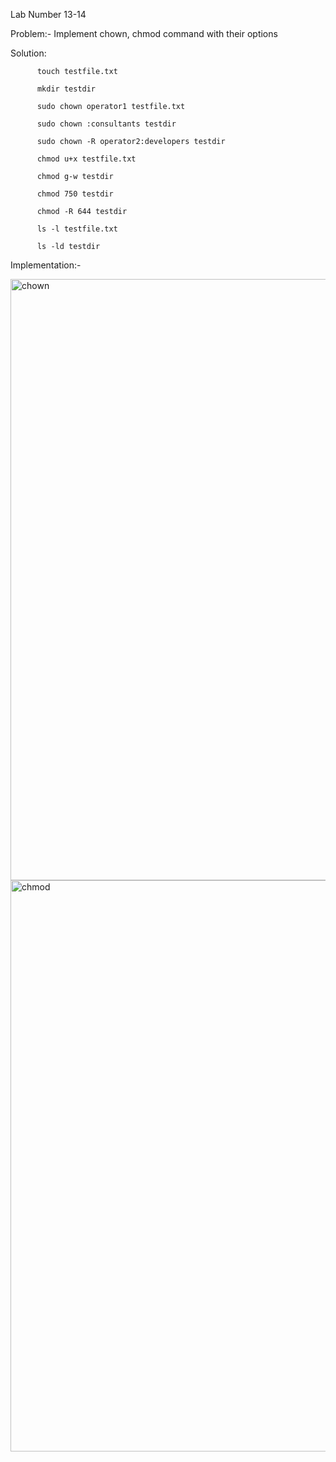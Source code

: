 Lab Number 13-14

Problem:- Implement chown, chmod command with their options

Solution: 

          touch testfile.txt

          mkdir testdir

          sudo chown operator1 testfile.txt
          
          sudo chown :consultants testdir
          
          sudo chown -R operator2:developers testdir

          chmod u+x testfile.txt
          
          chmod g-w testdir
          
          chmod 750 testdir
          
          chmod -R 644 testdir

          ls -l testfile.txt
         
          ls -ld testdir


Implementation:-

<img width="962" alt="chown" src="https://github.com/user-attachments/assets/9073fa5d-dc0e-4d18-917e-ef528fd8d208" />


<img width="914" alt="chmod" src="https://github.com/user-attachments/assets/a46916e3-bf6a-4534-94e2-a43ed06be2df" />









